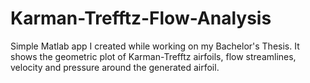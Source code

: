# Karman-Trefftz-Flow-Analysis
Simple Matlab app I created while working on my Bachelor's Thesis. It shows the geometric plot of Karman-Trefftz airfoils, flow streamlines, velocity and pressure around the generated airfoil.

